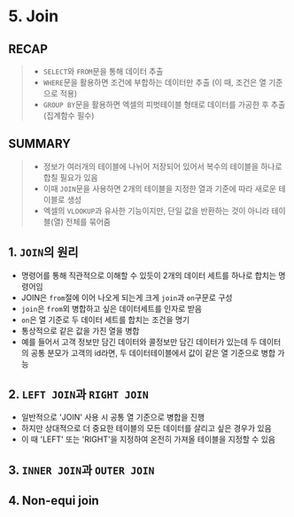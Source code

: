 # 5. Join

## RECAP
>- `SELECT`와 `FROM`문을 통해 데이터 추출
>- `WHERE`문을 활용하면 조건에 부합하는 데이터만 추출 (이 때, 조건은 열 기준으로 적용)
>- `GROUP BY`문을 활용하면 엑셀의 피벗테이블 형태로 데이터를 가공한 후 추출 (집계함수 필수)

## SUMMARY
>- 정보가 여러개의 테이블에 나뉘어 저장되어 있어서 복수의 테이블을 하나로 합칠 필요가 있음
>- 이때 `JOIN`문을 사용하면 2개의 테이블을 지정한 열과 기준에 따라 새로운 테이블로 생성
>- 엑셀의 `VLOOKUP`과 유사한 기능이지만, 단일 값을 반환하는 것이 아니라 테이블(열) 전체를 묶어줌

## 1. `JOIN`의 원리
- 명령어를 통해 직관적으로 이해할 수 있듯이 2개의 데이터 세트를 하나로 합치는 명령어임
- JOIN은 `from`절에 이어 나오게 되는게 크게 `join`과 `on`구문로 구성
- `join`은 `from`외 병합하고 싶은 데이터세트를 인자로 받음
- `on`은 열 기준로 두 데이터 세트를 합치는 조건을 명기
- 통상적으로 같은 값을 가진 열을 병합
- 예를 들어서 고객 정보만 담긴 데이터와 콜정보만 담긴 데이터가 있는데 두 데이터의 공통 분모가 고객의 id라면, 두 데이터테이블에서 값이 같은 열 기준으로 병합 가능

## 2. `LEFT JOIN`과 `RIGHT JOIN`
- 일반적으로 'JOIN' 사용 시 공통 열 기준으로 병합을 진행
- 하지만 상대적으로 더 중요한 테이블의 모든 데이터를 살리고 싶은 경우가 있음
- 이 때 'LEFT' 또는 'RIGHT'을 지정하여 온전히 가져올 테이블을 지정할 수 있음


## 3. `INNER JOIN`과 `OUTER JOIN`

## 4. Non-equi join
